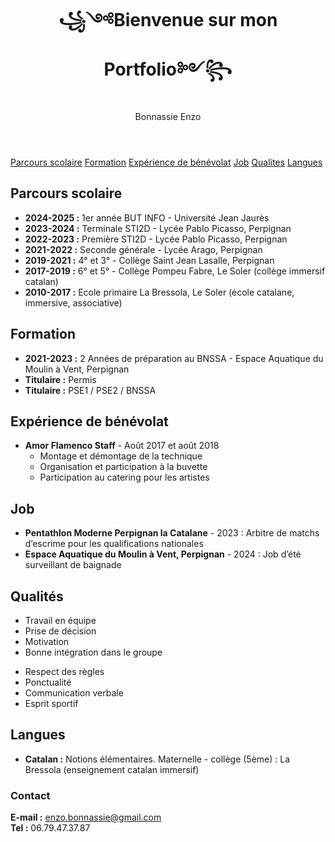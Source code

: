 <!DOCTYPE html>
<html lang="fr">
<head>
    <meta charset="UTF-8">
    <meta name="viewport" content="width=device-width, initial-scale=1.0">
    <title>Mon Portfolio</title>
    <link rel="stylesheet" href="./style.css">
    <link href="https://fonts.googleapis.com/css2?family=Dancing+Script:wght@700&display=swap" rel="stylesheet">


</head>
<body>
    <header>
        <h1 class="decorated-title">꧁༺Bienvenue sur mon Portfolio༻꧂</h1>
        <p class="intro-text">Bonnassie Enzo</p> 
    </header>
    <nav>
        <a href="#parcours-scolaire">Parcours scolaire</a>
        <a href="#formation">Formation</a>
        <a href="#experience">Expérience de bénévolat</a>
        <a href="#job">Job</a>
        <a href="#Qualites">Qualites</a>
        <a href="#langues">Langues</a>
    </nav>
    <section id="parcours-scolaire">
        <h2>Parcours scolaire</h2>
        <p> 
            <ul>
                <li><strong>2024-2025 :</strong> 1er année BUT INFO - Université Jean Jaurès</li>
                <li><strong>2023-2024 :</strong> Terminale STI2D - Lycée Pablo Picasso, Perpignan</li>
                <li><strong>2022-2023 :</strong> Première STI2D - Lycée Pablo Picasso, Perpignan</li>
                <li><strong>2021-2022 :</strong> Seconde générale - Lycée Arago, Perpignan</li>
                <li><strong>2019-2021 :</strong> 4° et 3° - Collège Saint Jean Lasalle, Perpignan</li>
                <li><strong>2017-2019 :</strong> 6° et 5° - Collège Pompeu Fabre, Le Soler (collège immersif catalan)</li>
                <li><strong>2010-2017 :</strong> Ecole primaire La Bressola, Le Soler (école catalane, immersive, associative)</li>
            </ul>
        </p>
    </section>
    <section id="formation">
        <h2>Formation</h2>
        <p>
            <ul>
                <li><strong>2021-2023 :</strong> 2 Années de préparation au BNSSA - Espace Aquatique du Moulin à Vent, Perpignan</li>
                <li><strong>Titulaire :</strong> Permis</li>
                <li><strong>Titulaire :</strong> PSE1 / PSE2 / BNSSA</li>
            </ul>
        </p>
    </section>
    <section id="experience">
        <h2>Expérience de bénévolat</h2>
        <p>
            <ul>
                <li><strong>Amor Flamenco Staff</strong> - Août 2017 et août 2018
                    <ul>
                        <li>Montage et démontage de la technique</li>
                        <li>Organisation et participation à la buvette</li>
                        <li>Participation au catering pour les artistes</li>
                    </ul>
                </li>
            </ul>
        </p>
    </section>
    <section id="job">
        <h2>Job</h2>
        <p>
            <ul>
                <li><strong>Pentathlon Moderne Perpignan la Catalane</strong> - 2023 : Arbitre de matchs d’escrime pour les qualifications nationales</li>
                <li><strong>Espace Aquatique du Moulin à Vent, Perpignan</strong> - 2024 : Job d’été surveillant de baignade</li>
            </ul>
        </p>
    </section>
    <section id="competences">
        <h2>Qualités</h2>
        <div class="competences-grid">
            <div>
                <ul>
                    <li>Travail en équipe</li>
                    <li>Prise de décision</li>
                    <li>Motivation</li>
                    <li>Bonne intégration dans le groupe</li>
                </ul>
            </div>
            <div>
                <ul>
                    <li>Respect des règles</li>
                    <li>Ponctualité</li>
                    <li>Communication verbale</li>
                    <li>Esprit sportif</li>
                </ul>
            </div>
        </div>
    </section>
    <section id="langues">
        <h2>Langues</h2>
        <ul>
            <li><strong>Catalan :</strong> Notions élémentaires. Maternelle - collège (5ème) : La Bressola (enseignement catalan immersif)</li>
        </ul>
    </section>
    <footer>
        <h3 class="underline-title">Contact</h3>
        <p>
            <strong>E-mail :</strong> 
            <a href="mailto:enzo.bonnassie@gmail.com">enzo.bonnassie@gmail.com</a><br>
            <strong>Tel :</strong> 06.79.47.37.87<br>
        </p>
    </footer>
    
</body>
</html> 
